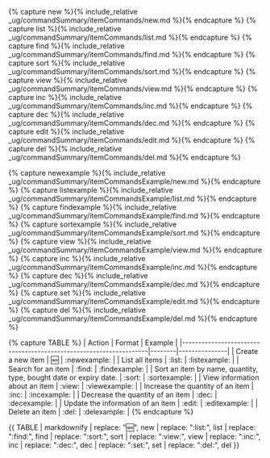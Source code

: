 <!-- markdownlint-disable-file first-line-h1 -->

<!-- ===== DECLARE VARIABLES ===== -->
<!-- markdownlint-disable -->
{% capture new %}{% include_relative _ug/commandSummary/itemCommands/new.md %}{% endcapture %}
{% capture list %}{% include_relative _ug/commandSummary/itemCommands/list.md %}{% endcapture %}
{% capture find %}{% include_relative _ug/commandSummary/itemCommands/find.md %}{% endcapture %}
{% capture sort %}{% include_relative _ug/commandSummary/itemCommands/sort.md %}{% endcapture %}
{% capture view %}{% include_relative _ug/commandSummary/itemCommands/view.md %}{% endcapture %}
{% capture inc %}{% include_relative _ug/commandSummary/itemCommands/inc.md %}{% endcapture %}
{% capture dec %}{% include_relative _ug/commandSummary/itemCommands/dec.md %}{% endcapture %}
{% capture edit %}{% include_relative _ug/commandSummary/itemCommands/edit.md %}{% endcapture %}
{% capture del %}{% include_relative _ug/commandSummary/itemCommands/del.md %}{% endcapture %}

{% capture newexample %}{% include_relative _ug/commandSummary/itemCommandsExample/new.md %}{% endcapture %}
{% capture listexample %}{% include_relative _ug/commandSummary/itemCommandsExample/list.md %}{% endcapture %}
{% capture findexample %}{% include_relative _ug/commandSummary/itemCommandsExample/find.md %}{% endcapture %}
{% capture sortexample %}{% include_relative _ug/commandSummary/itemCommandsExample/sort.md %}{% endcapture %}
{% capture view %}{% include_relative _ug/commandSummary/itemCommandsExample/view.md %}{% endcapture %}
{% capture inc %}{% include_relative _ug/commandSummary/itemCommandsExample/inc.md %}{% endcapture %}
{% capture dec %}{% include_relative _ug/commandSummary/itemCommandsExample/dec.md %}{% endcapture %}
{% capture set %}{% include_relative _ug/commandSummary/itemCommandsExample/edit.md %}{% endcapture %}
{% capture del %}{% include_relative _ug/commandSummary/itemCommandsExample/del.md %}{% endcapture %}
<!-- markdownlint-restore -->

<!-- ===== CREATE TABLE FORMATTING IN NORMAL+ MARKDOWN ===== -->
<!-- WE USE :variable: FOR VALUES THAT ARE TO BE SUBSTITUTED -->
{% capture TABLE %}
| Action                                                            | Format | Example       |
|-------------------------------------------------------------------|--------|---------------|
| Create a new item                                                 | :new:  | :newexample:  |
| List all items                                                    | :list: | :listexample: |
| Search for an item                                                | :find: | :findexample: |
| Sort an item by name, quantity, type, bought date or expiry date. | :sort: | :sortexample: |
| View information about an item                                    | :view: | :viewexample: |
| Increase the quantity of an item                                  | :inc:  | :incexample:  |
| Decrease the quantity of an item                                  | :dec:  | :decexample:  |
| Update the information of an item                                 | :edit: | :editexample: |
| Delete an item                                                    | :del:  | :delexample:  |
{% endcapture %}

<!-- ===== RENDER THE ACTUAL TABLE ===== -->
{{ TABLE
  | markdownify
  | replace: ":new:", new
  | replace: ":list:", list
  | replace: ":find:", find
  | replace: ":sort:", sort
  | replace: ":view:", view
  | replace: ":inc:", inc
  | replace: ":dec:", dec
  | replace: ":set:", set
  | replace: ":del:", del
}}
